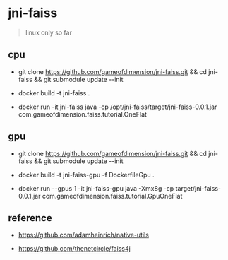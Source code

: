# jni-faiss
> linux only so far

## cpu

- git clone https://github.com/gameofdimension/jni-faiss.git && cd jni-faiss && git submodule update --init

- docker build -t jni-faiss .

- docker run -it jni-faiss java -cp /opt/jni-faiss/target/jni-faiss-0.0.1.jar com.gameofdimension.faiss.tutorial.OneFlat

## gpu

- git clone https://github.com/gameofdimension/jni-faiss.git && cd jni-faiss && git submodule update --init

- docker build -t jni-faiss-gpu -f DockerfileGpu .

- docker run --gpus 1 -it jni-faiss-gpu java -Xmx8g -cp target/jni-faiss-0.0.1.jar com.gameofdimension.faiss.tutorial.GpuOneFlat

## reference

- https://github.com/adamheinrich/native-utils

- https://github.com/thenetcircle/faiss4j